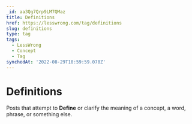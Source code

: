 ```yaml
---
_id: aa3Qg7Qrp9LM7QMaz
title: Definitions
href: https://lesswrong.com/tag/definitions
slug: definitions
type: tag
tags:
  - LessWrong
  - Concept
  - Tag
synchedAt: '2022-08-29T10:59:59.070Z'
---
```

# Definitions

Posts that attempt to **Define** or clarify the meaning of a concept, a word, phrase, or something else.